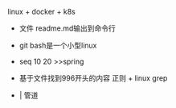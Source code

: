 linux + docker + k8s
- 文件 readme.md输出到命令行
- git bash是一个小型linux
- seq 10 20 >>spring

- 基于文件找到996开头的内容
正则 + linux grep
-  | 管道 